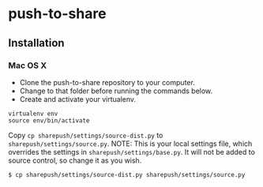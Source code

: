 # push-to-share
## Installation
### Mac OS X

* Clone the push-to-share repository to your computer. 
* Change to that folder before running the commands below.
* Create and activate your virtualenv.
```
virtualenv env
source env/bin/activate
```
Copy `cp sharepush/settings/source-dist.py` to `sharepush/settings/source.py`. 
NOTE: This is your local settings file, which overrides the settings in `sharepush/settings/base.py`. 
It will not be added to source control, so change it as you wish.

```
$ cp sharepush/settings/source-dist.py sharepush/settings/source.py
```
